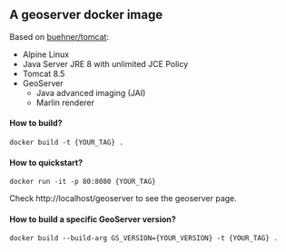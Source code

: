 ## A geoserver docker image

Based on [buehner/tomcat](https://github.com/buehner/docker-tomcat):

* Alpine Linux
* Java Server JRE 8 with unlimited JCE Policy
* Tomcat 8.5
* GeoServer
  * Java advanced imaging (JAI)
  * Marlin renderer

#### How to build?

`docker build -t {YOUR_TAG} .`

#### How to quickstart?

`docker run -it -p 80:8080 {YOUR_TAG}`

Check http://localhost/geoserver to see the geoserver page.

#### How to build a specific GeoServer version?

`docker build --build-arg GS_VERSION={YOUR_VERSION} -t {YOUR_TAG} .`
